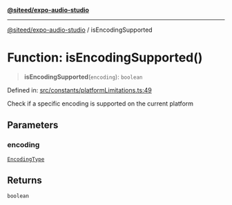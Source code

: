 [**@siteed/expo-audio-studio**](../README.md)

***

[@siteed/expo-audio-studio](../README.md) / isEncodingSupported

# Function: isEncodingSupported()

> **isEncodingSupported**(`encoding`): `boolean`

Defined in: [src/constants/platformLimitations.ts:49](https://github.com/deeeed/expo-audio-stream/blob/e496f5dd1024dfffefc22b133ee7e25a9e09a3b7/packages/expo-audio-studio/src/constants/platformLimitations.ts#L49)

Check if a specific encoding is supported on the current platform

## Parameters

### encoding

[`EncodingType`](../type-aliases/EncodingType.md)

## Returns

`boolean`
